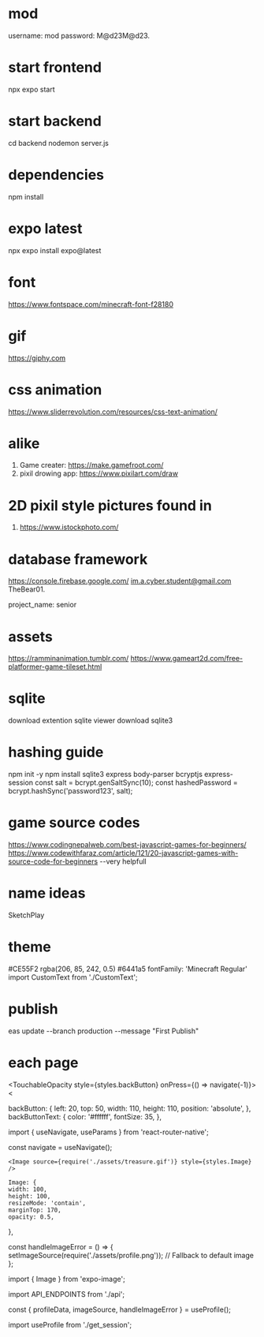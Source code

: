 # mod 
username: mod
password: M@d23M@d23.

# start frontend
npx expo start

# start backend
cd backend
nodemon server.js

# dependencies
npm install

# expo latest 
npx expo install expo@latest

# font
https://www.fontspace.com/minecraft-font-f28180

# gif
https://giphy.com

# css animation 
https://www.sliderrevolution.com/resources/css-text-animation/

# alike
1. Game creater: https://make.gamefroot.com/
2. pixil drowing app: https://www.pixilart.com/draw

# 2D pixil style pictures found in 
1. https://www.istockphoto.com/

# database framework
https://console.firebase.google.com/
im.a.cyber.student@gmail.com
TheBear01.

project_name: senior

# assets
https://ramminanimation.tumblr.com/
https://www.gameart2d.com/free-platformer-game-tileset.html

# sqlite
download extention sqlite viewer
download sqlite3

# hashing guide 
npm init -y
npm install sqlite3 express body-parser bcryptjs express-session
const salt = bcrypt.genSaltSync(10);
const hashedPassword = bcrypt.hashSync('password123', salt);

# game source codes
https://www.codingnepalweb.com/best-javascript-games-for-beginners/
https://www.codewithfaraz.com/article/121/20-javascript-games-with-source-code-for-beginners --very helpfull 

# name ideas
SketchPlay

# theme
#CE55F2
rgba(206, 85, 242, 0.5)
#6441a5
fontFamily: 'Minecraft Regular'
import CustomText from './CustomText';

# publish 

eas update --branch production --message "First Publish"

# each page

<TouchableOpacity style={styles.backButton} onPress={() => navigate(-1)}>
        <CustomText style={styles.backButtonText}>&lt;</CustomText>
</TouchableOpacity>


  backButton: {
    left: 20,
    top: 50,
    width: 110,
    height: 110,
    position: 'absolute',
  },
  backButtonText: {
        color: '#ffffff',
        fontSize: 35,
  },


import { useNavigate, useParams } from 'react-router-native';

const navigate = useNavigate();


    <Image source={require('./assets/treasure.gif')} style={styles.Image} />

    Image: {
    width: 100, 
    height: 100, 
    resizeMode: 'contain',
    marginTop: 170,
    opacity: 0.5, 
},


const handleImageError = () => {
    setImageSource(require('./assets/profile.png')); // Fallback to default image
};

import { Image } from 'expo-image';

import API_ENDPOINTS from './api';

const { profileData, imageSource, handleImageError } = useProfile();

import useProfile from './get_session';

